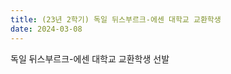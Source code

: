```yaml
---
title: (23년 2학기) 독일 뒤스부르크-에센 대학교 교환학생
date: 2024-03-08
---
```


독일 뒤스부르크-에센 대학교 교환학생 선발

<!-- more -->
<!-- 저는 유럽이나 영미권 문화를 더 알아보고자 독일로 교환학생을 가게 되었습니다.독일 대학에서는 컴퓨터 공학과 과목을 2개 수강했는데, 이를 통해 학과 동료들과의 소통도 하며 유럽의 IT 업계에 대한 정보를 들을 수 있었습니다. 또한, 혼자 15개국을 배낭 여행하며 다양한 문화를 경험했습니다. 특히, 스페인 순례길을 걸으며 서로 돕고 지지하는 따뜻한 분위기를 느꼈는데, 사람들에게 많은 도움을 받으며 저도 세상에게 선한 영향력을 미치고 싶다는 생각이 들었고, 삶의 가치와 목표를 다시 한번 생각해보는 계기가 되었습니다. -->